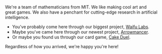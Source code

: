 We're a team of mathematicians from MIT. We like making cool art and great games. We also have a penchant for cutting-edge research in artificial intelligence.

- You've probably come here through our biggest project, [Waifu Labs][waifulabs].
- Maybe you've came here through our newest project, [Arrowmancer][arrowmancer]. 
- Or maybe you found us through our card game, [Cake Duel][cakeduel].

Regardless of how you arrived, we're happy you're here!

[waifulabs]: https://waifulabs.com
[arrowmancer]: https://arrowmancer.com
[cakeduel]: https://cakeduel.com
